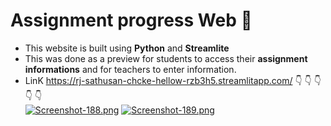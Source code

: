 # Assignment progress Web :raised_hands:	
- This website is built using **Python** and **Streamlite**
- This was done as a preview for students to access their **assignment informations** and for teachers to enter information.
- LinK https://rj-sathusan-chcke-hellow-rzb3h5.streamlitapp.com/ :point_down:	:point_down:	:point_down:	:point_down:	:point_down:	
[![Screenshot-188.png](https://i.postimg.cc/zfM6JXk1/Screenshot-188.png)](https://postimg.cc/7C3m94cB)
[![Screenshot-189.png](https://i.postimg.cc/MHJLQP4P/Screenshot-189.png)](https://postimg.cc/3499MB3m)
